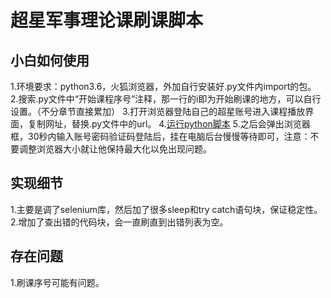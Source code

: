 # 超星军事理论课刷课脚本
## 小白如何使用

1.环境要求：python3.6，火狐浏览器，外加自行安装好.py文件内import的包。
2.搜索.py文件中“开始课程序号”注释，那一行的i即为开始刷课的地方，可以自行设置。（不分章节直接累加）
3.打开浏览器登陆自己的超星账号进入课程播放界面，复制网址，替换.py文件中的url。
4.[运行python脚本](https://jingyan.baidu.com/article/22fe7ced18776f3002617f2e.html)
5.之后会弹出浏览器框，30秒内输入账号密码验证码登陆后，挂在电脑后台慢慢等待即可，注意：不要调整浏览器大小就让他保持最大化以免出现问题。

## 实现细节
1.主要是调了selenium库，然后加了很多sleep和try catch语句块，保证稳定性。
2.增加了查出错的代码块，会一直刷直到出错列表为空。

## 存在问题
1.刷课序号可能有问题。

